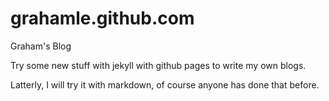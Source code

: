 grahamle.github.com
===========

Graham's Blog

Try some new stuff with jekyll with github pages to write my own blogs.

Latterly, I will try it with markdown, of course anyone has done that before.

